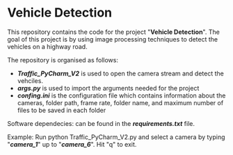 # Vehicle Detection

This repository contains the code for the project "**Vehicle Detection**". The goal of this project is by using image processing techniques to detect the vehicles on a highway road. 

The repository is organised as follows:
- ***Traffic_PyCharm_V2*** is used to open the camera stream and detect the vehciles.
- ***args.py*** is used to import the arguments needed for the project
- ***confing.ini*** is the configuration file which contains information about the cameras, folder path, frame rate, folder name, and maximum number of files to be saved in each folder

Software dependecies: 
can be found in the ***requirements.txt*** file.

Example:
Run python Traffic_PyCharm_V2.py and select a camera by typing "***camera_1***" up to "***camera_6***". Hit "q" to exit.
